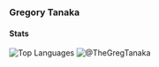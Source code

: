 ### Gregory Tanaka

<!--
**TheGregTanaka/TheGregTanaka** is a ✨ _special_ ✨ repository because its `README.md` (this file) appears on your GitHub profile.

Here are some ideas to get you started:

- 🔭 I’m currently working on ...
- 🌱 I’m currently learning ...
- 👯 I’m looking to collaborate on ...
- 🤔 I’m looking for help with ...
- 💬 Ask me about ...
- 📫 How to reach me: ...
- 😄 Pronouns: ...
- ⚡ Fun fact: ...
-->
#### Stats

![Top Languages](https://github-readme-stats.vercel.app/api/top-langs/?username=TheGregTanaka&layout=compact&theme=dark)
![@TheGregTanaka](https://github-readme-stats.vercel.app/api?username=TheGregTanaka&show_icons=true&count_private=true&theme=dark)
